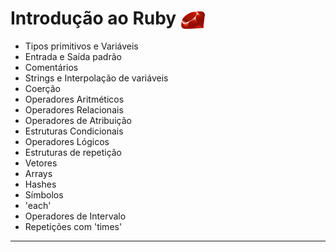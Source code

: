 
<h1>
  Introdução ao Ruby 
  <img align="center" alt="Ruby" height="30" width="40" src="https://raw.githubusercontent.com/devicons/devicon/master/icons/ruby/ruby-original.svg">
</h1>

 - Tipos primitivos e Variáveis
 - Entrada e Saída padrão
 - Comentários
 - Strings e Interpolação de variáveis
 - Coerção
 - Operadores Aritméticos
 - Operadores Relacionais
 - Operadores de Atribuição
 - Estruturas Condicionais
 - Operadores Lógicos
 - Estruturas de repetição
 - Vetores
 - Arrays
 - Hashes
 - Símbolos
 - 'each'
 - Operadores de Intervalo
 - Repetições com 'times'

---
